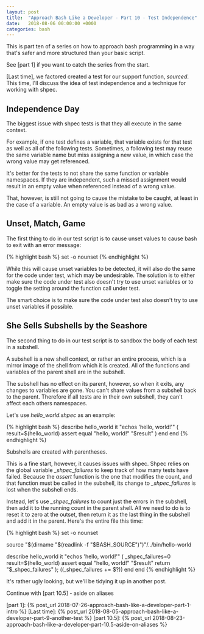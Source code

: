 ```yaml
---
layout: post
title:  "Approach Bash Like a Developer - Part 10 - Test Independence"
date:   2018-08-06 00:00:00 +0000
categories: bash
---
```


This is part ten of a series on how to approach bash programming in a
way that's safer and more structured than your basic script.

See [part 1] if you want to catch the series from the start.

[Last time], we factored created a test for our support function,
*sourced*.  This time, I'll discuss the idea of test independence and a
technique for working with shpec.

Independence Day
----------------

The biggest issue with shpec tests is that they all execute in the same
context.

For example, if one test defines a variable, that variable exists for
that test as well as all of the following tests.  Sometimes, a following
test may reuse the same variable name but miss assigning a new value, in
which case the wrong value may get referenced.

It's better for the tests to not share the same function or variable
namespaces.  If they are independent, such a missed assignment would
result in an empty value when referenced instead of a wrong value.

That, however, is still not going to cause the mistake to be caught, at
least in the case of a variable.  An empty value is as bad as a wrong
value.

Unset, Match, Game
------------------

The first thing to do in our test script is to cause unset values to
cause bash to exit with an error message:

{% highlight bash %}
set -o nounset
{% endhighlight %}

While this will cause unset variables to be detected, it will also do
the same for the code under test, which may be undesirable. The solution
is to either make sure the code under test also doesn't try to use unset
variables or to toggle the setting around the function call under test.

The smart choice is to make sure the code under test also doesn't try to
use unset variables if possible.

She Sells Subshells by the Seashore
-----------------------------------

The second thing to do in our test script is to sandbox the body of each
test in a subshell.

A subshell is a new shell context, or rather an entire process, which
is a mirror image of the shell from which it is created.  All of the
functions and variables of the parent shell are in the subshell.

The subshell has no effect on its parent, however, so when it exits, any
changes to variables are gone.  You can't share values from a subshell
back to the parent.  Therefore if all tests are in their own subshell,
they can't affect each others namespaces.

Let's use *hello_world.shpec* as an example:

{% highlight bash %}
describe hello_world
  it "echos 'hello, world!'"
  (
    result=$(hello_world)
    assert equal "hello, world!" "$result"
  )
  end
end
{% endhighlight %}

Subshells are created with parentheses.

This is a fine start, however, it causes issues with shpec.  Shpec
relies on the global variable *_shpec_failures* to keep track of how
many tests have failed.  Because the *assert* function is the one that
modifies the count, and that function must be called in the subshell,
its change to *_shpec_failures* is lost when the subshell ends.

Instead, let's use *_shpec_failures* to count just the errors in the
subshell, then add it to the running count in the parent shell.  All we
need to do is to reset it to zero at the outset, then return it as the
last thing in the subshell and add it in the parent.  Here's the entire
file this time:

{% highlight bash %}
set -o nounset

source "$(dirname "$(readlink -f "$BASH_SOURCE")")"/../bin/hello-world

describe hello_world
  it "echos 'hello, world!'"
  ( _shpec_failures=0
    result=$(hello_world)
    assert equal "hello, world!" "$result"
    return "$_shpec_failures"
  ); ((_shpec_failures += $?))
  end
end
{% endhighlight %}

It's rather ugly looking, but we'll be tidying it up in another post.

Continue with [part 10.5] - aside on aliases

  [part 1]:     {% post_url 2018-07-26-approach-bash-like-a-developer-part-1-intro                %}
  [Last time]:  {% post_url 2018-08-05-approach-bash-like-a-developer-part-9-another-test         %}
  [part 10.5]:  {% post_url 2018-08-23-approach-bash-like-a-developer-part-10.5-aside-on-aliases  %}
